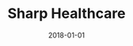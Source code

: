 ---
layout: site
title: "Sharp Healthcare"
date: 2018-01-01
categories: [medical]
version: 4.1.3
major: 4
minor: 1
patch: 3
slug: sharp-healthcare
link: https://www.sharp.com/san-diego-doctors/search
submitter: lpolepeddi
permalink: /sites/:slug
---